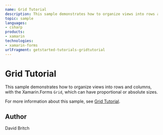 ```yaml
---
name: Grid Tutorial
description: This sample demonstrates how to organize views into rows and columns, with the Xamarin.Forms `Grid`, which can have proportional or absolute sizes....
topic: sample
languages:
- csharp
products:
- xamarin
technologies:
- xamarin-forms
urlFragment: getstarted-tutorials-gridtutorial
---
```

Grid Tutorial
==============

This sample demonstrates how to organize views into rows and columns, with the Xamarin.Forms `Grid`, which can have proportional or absolute sizes.

For more information about this sample, see [Grid Tutorial](https://docs.microsoft.com/xamarin/get-started/tutorials/grid/).

Author
------

David Britch
